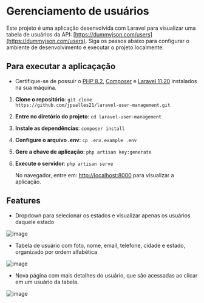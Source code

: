 # Gerenciamento de usuários

Este projeto é uma aplicação desenvolvida com Laravel para visualizar uma tabela de usuários da API: [https://dummyjson.com/users](https://dummyjson.com/users). Siga os passos abaixo para configurar o ambiente de desenvolvimento e executar o projeto localmente.

## Para executar a aplicaçação

- Certifique-se de possuir o [PHP 8.2](https://www.php.net/downloads), [Composer](https://getcomposer.org/download/) e [Laravel 11.20](https://laravel.com/docs/11.x/installation) instalados na sua máquina.

1. **Clone o repositório**: ```git clone https://github.com/jpsalles21/laravel-user-management.git```

2. **Entre no diretório do projeto**: ```cd laravel-user-management```

3. **Instale as dependências**: ```composer install```

4. **Configure o arquivo .env**: ```cp .env.example .env```

5. **Gere a chave de aplicação**: ```php artisan key:generate```

6. **Execute o servidor**: ```php artisan serve```

   No navegador, entre em: [http://localhost:8000](http://localhost:8000) para visualizar a aplicação.


## Features 

- Dropdown para selecionar os estados e visualizar apenas os usuários daquele estado
  
![image](https://github.com/user-attachments/assets/5551ac1f-0439-448e-a50f-ae7e256b4f51)


- Tabela de usuário com foto, nome, email, telefone, cidade e estado, organizado por ordem alfabética 

![image](https://github.com/user-attachments/assets/d5626e01-217a-4fae-9a43-c29bf2ec944c)


- Nova página com mais detalhes do usuário, que são acessadas ao clicar em um usuário da tabela. 

![image](https://github.com/user-attachments/assets/598db966-e7e2-4d00-a271-1ec077716a5c)



